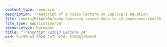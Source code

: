 ```yaml
---
content_type: resource
description: Transcript of a video lecture on Laplace's equation.
file: /media/https%3A/open-learning-course-data-rc.s3.amazonaws.com/18-085-computational-science-and-engineering-i-fall-2008/9a195eb350262e7ce28c52b001f8b8f8_18-085F08-L24.pdf
file_type: application/pdf
resourcetype: Document
title: "Transcript \u2013 Lecture 24"
uid: 9a195eb3-5026-2e7c-e28c-52b001f8b8f8
---
```

